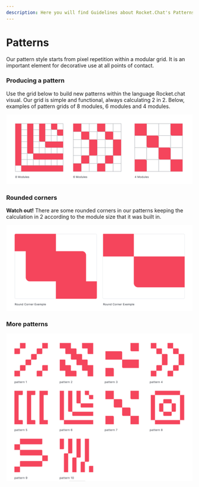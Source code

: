 ```yaml
---
description: Here you will find Guidelines about Rocket.Chat's Patterns
---
```


# Patterns

Our pattern style starts from pixel repetition within a modular grid. It is an important element for decorative use at all points of contact.



### Producing a pattern

Use the grid below to build new patterns within the language Rocket.chat visual. Our grid is simple and functional, always calculating 2 in 2. Below, examples of pattern grids of 8 modules, 6 modules and 4 modules.

![](../../.gitbook/assets/01_padrao.jpg)



### Rounded corners

**Watch out!** There are some rounded corners in our patterns keeping the calculation in 2 according to the module size that it was built in.

![](../../.gitbook/assets/02_padrao.jpg)



### More patterns

![](../../.gitbook/assets/03_padrao.jpg)

